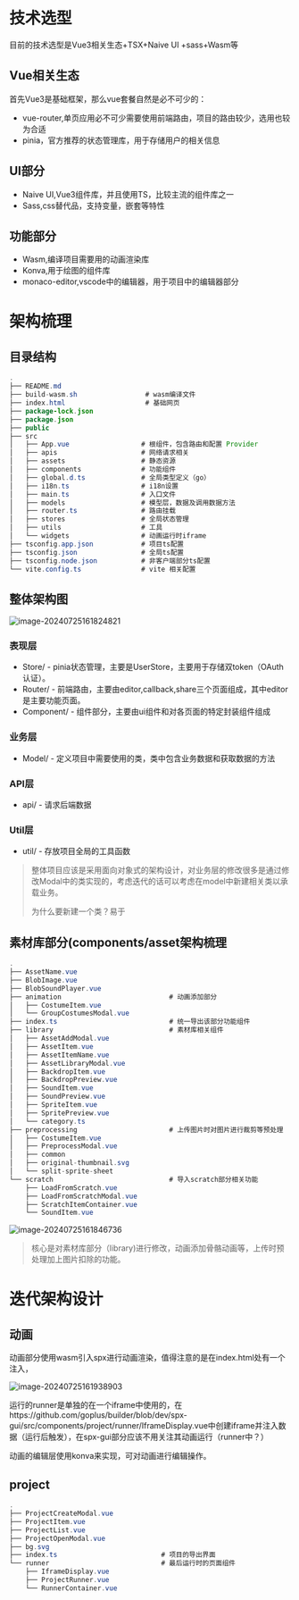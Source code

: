 # 技术选型

目前的技术选型是Vue3相关生态+TSX+Naive UI +sass+Wasm等

## Vue相关生态

首先Vue3是基础框架，那么vue套餐自然是必不可少的：

- vue-router,单页应用必不可少需要使用前端路由，项目的路由较少，选用也较为合适
- pinia，官方推荐的状态管理库，用于存储用户的相关信息

## UI部分

- Naive UI,Vue3组件库，并且使用TS，比较主流的组件库之一
- Sass,css替代品，支持变量，嵌套等特性

## 功能部分

- Wasm,编译项目需要用的动画渲染库
- Konva,用于绘图的组件库
- monaco-editor,vscode中的编辑器，用于项目中的编辑器部分

# 架构梳理

## 目录结构

```Java
.
├── README.md
├── build-wasm.sh                 # wasm编译文件
├── index.html                    # 基础网页
├── package-lock.json
├── package.json
├── public                    
├── src
│   ├── App.vue                  # 根组件，包含路由和配置 Provider 
│   ├── apis                     # 网络请求相关
│   ├── assets                   # 静态资源
│   ├── components               # 功能组件
│   ├── global.d.ts              # 全局类型定义（go）
│   ├── i18n.ts                  # i18n设置
│   ├── main.ts                  # 入口文件
│   ├── models                   # 模型层，数据及调用数据方法
│   ├── router.ts                # 路由挂载
│   ├── stores                   # 全局状态管理
│   ├── utils                    # 工具
│   └── widgets                  # 动画运行时iframe
├── tsconfig.app.json            # 项目ts配置
├── tsconfig.json                # 全局ts配置 
├── tsconfig.node.json           # 非客户端部分ts配置
└── vite.config.ts               # vite 相关配置
```

## 整体架构图

![image-20240725161824821](./assets/image-20240725161824821.png)

### 表现层

- Store/ - pinia状态管理，主要是UserStore，主要用于存储双token（OAuth认证）。
- Router/ - 前端路由，主要由editor,callback,share三个页面组成，其中editor是主要功能页面。
- Component/ - 组件部分，主要由ui组件和对各页面的特定封装组件组成

### 业务层

- Model/ - 定义项目中需要使用的类，类中包含业务数据和获取数据的方法

### API层

- api/ - 请求后端数据

### Util层

- util/ - 存放项目全局的工具函数

> 整体项目应该是采用面向对象式的架构设计，对业务层的修改很多是通过修改Modal中的类实现的，考虑迭代的话可以考虑在model中新建相关类以承载业务。
>
> 为什么要新建一个类？易于

## 素材库部分(components/asset架构梳理

```Java
.
├── AssetName.vue
├── BlobImage.vue
├── BlobSoundPlayer.vue
├── animation                           # 动画添加部分
│   ├── CostumeItem.vue
│   └── GroupCostumesModal.vue
├── index.ts                            # 统一导出该部分功能组件
├── library                             # 素材库相关组件
│   ├── AssetAddModal.vue
│   ├── AssetItem.vue
│   ├── AssetItemName.vue
│   ├── AssetLibraryModal.vue
│   ├── BackdropItem.vue
│   ├── BackdropPreview.vue
│   ├── SoundItem.vue
│   ├── SoundPreview.vue
│   ├── SpriteItem.vue
│   ├── SpritePreview.vue
│   └── category.ts
├── preprocessing                       # 上传图片时对图片进行裁剪等预处理
│   ├── CostumeItem.vue
│   ├── PreprocessModal.vue
│   ├── common
│   ├── original-thumbnail.svg
│   └── split-sprite-sheet
└── scratch                             # 导入scratch部分相关功能
    ├── LoadFromScratch.vue
    ├── LoadFromScratchModal.vue
    ├── ScratchItemContainer.vue
    └── SoundItem.vue
```

![image-20240725161846736](./assets/image-20240725161846736.png)



> 核心是对素材库部分（library)进行修改，动画添加骨骼动画等，上传时预处理加上图片扣除的功能。

# 迭代架构设计

## 动画

动画部分使用wasm引入spx进行动画渲染，值得注意的是在index.html处有一个注入，

![image-20240725161938903](./assets/image-20240725161938903.png)

运行的runner是单独的在一个iframe中使用的，在https://github.com/goplus/builder/blob/dev/spx-gui/src/components/project/runner/IframeDisplay.vue中创建iframe并注入数据（运行后触发），在spx-gui部分应该不用关注其动画运行（runner中？）

动画的编辑层使用konva来实现，可对动画进行编辑操作。

## project

```Java
.
├── ProjectCreateModal.vue
├── ProjectItem.vue                
├── ProjectList.vue
├── ProjectOpenModal.vue
├── bg.svg
├── index.ts                          # 项目的导出界面
└── runner                            # 最后运行时的页面组件
    ├── IframeDisplay.vue
    ├── ProjectRunner.vue
    └── RunnerContainer.vue
```

